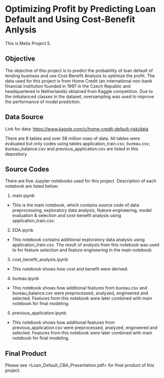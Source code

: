 # Optimizing Profit by Predicting Loan Default and Using Cost-Benefit Anlysis
This is Metis Project 5.

## Objective
The objective of this project is to predict the probability of loan default of lending business and use Cost-Benefit Analysis to optimize the profit. The data used for this project is from Home Credit (an international non-bank financial institution founded in 1997 in the Czech Republic and headquartered in Netherlands) obtained from Kaggle competition. Due to the imbalanced classes in the dataset, oversampling was used to improve the performance of model prediction.

## Data Source
Link for data: https://www.kaggle.com/c/home-credit-default-risk/data

There are 8 tables and over 58 million rows of data. All tables were evaluated but only codes using tables application_train.csv, bureau.csv, bureau_balance.csv and previous_application.csv
are listed in this depository. 

## Source Codes
There are five Jupyter notebooks used for this project. Description of each notebook are listed below:

1.	main.ipynb
*	This is the main notebook, which contains source code of data preprocessing, exploratory data analysis, feature engineering, model evaluation & selection and cost-benefit analysis using application_train.csv.
2.	EDA.ipynb
*	This notebook contains additional exploratory data analysis using application_train.csv. The result of analysis from this notebook was used to for feature selection and feature engineering in the main notebook.
3.	cost_benefit_analysis.ipynb
*	This notebook shows how cost and benefit were derived.
4.	bureau.ipynb
*	This notebook shows how additional features from bureau.csv and bureau_balance.csv were preprocessed, analyzed, engineered and selected. Features from this notebook were later combined with main notebook for final modeling.
5.	previous_application.ipynb
*	This notebook shows how additional features from previous_application.csv were preprocessed, analyzed, engineered and selected. Features from this notebook were later combined with main notebook for final modeling.

## Final Product
Please see <Loan_Default_CBA_Presentation.pdf> for final product of this project.
